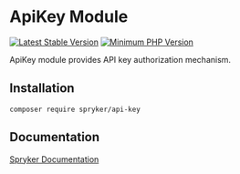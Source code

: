 # ApiKey Module
[![Latest Stable Version](https://poser.pugx.org/spryker/api-key/v/stable.svg)](https://packagist.org/packages/spryker/api-key)
[![Minimum PHP Version](https://img.shields.io/badge/php-%3E%3D%208.0-8892BF.svg)](https://php.net/)

ApiKey module provides API key authorization mechanism.

## Installation

```
composer require spryker/api-key
```

## Documentation

[Spryker Documentation](https://docs.spryker.com)
